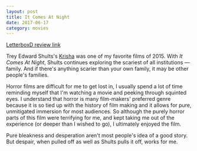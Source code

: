 ```yaml
---
layout: post
title: It Comes At Night 
date: 2017-06-17
category: movies
---
```

 
[LetterboxD review link](https://letterboxd.com/samarthbhaskar/film/it-comes-at-night/)

Trey Edward Shults's <a href="https://letterboxd.com/samarthbhaskar/film/krisha-2015/">Krisha</a> was one of my favorite films of 2015. With <em>It Comes At Night</em>, Shults continues exploring the scariest of all institutions — family. And if there's anything scarier than your own family, it may be other people's families. 

Horror films are difficult for me to get lost in, I usually spend a lot of time reminding myself that I'm watching a movie and peeking through squinted eyes. I understand that horror is many film-makers' preferred genre because it is so tied up with the history of film making and it allows for pure, unmitigated immersion for most audiences. So although the purely horror parts of this film were terrifying for me, and kept taking me out of the experience (or deeper than I wished to go), I ultimately enjoyed the film. 

Pure bleakness and desperation aren't most people's idea of a good story. But despair, when pulled off as well as Shults pulls it off, works for me.